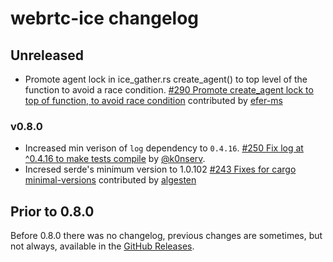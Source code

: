 # webrtc-ice changelog

## Unreleased
* Promote agent lock in ice_gather.rs create_agent() to top level of the function to avoid a race condition. [#290 Promote create_agent lock to top of function, to avoid race condition](https://github.com/webrtc-rs/webrtc/pull/290) contributed by [efer-ms](https://github.com/efer-ms)

### v0.8.0

* Increased min verison of `log` dependency to `0.4.16`. [#250 Fix log at ^0.4.16 to make tests compile](https://github.com/webrtc-rs/webrtc/pull/250) by [@k0nserv](https://github.com/k0nserv).
* Incresed serde's minimum version to 1.0.102 [#243 Fixes for cargo minimal-versions](https://github.com/webrtc-rs/webrtc/pull/243) contributed by [algesten](https://github.com/algesten)


## Prior to 0.8.0

Before 0.8.0 there was no changelog, previous changes are sometimes, but not always, available in the [GitHub Releases](https://github.com/webrtc-rs/ice/releases).

